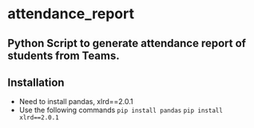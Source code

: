 # attendance_report

## Python Script to generate attendance report of students from Teams.

## Installation
 - Need to install pandas, xlrd==2.0.1
 - Use the following commands
 ```pip install pandas```
 ```pip install xlrd==2.0.1```
